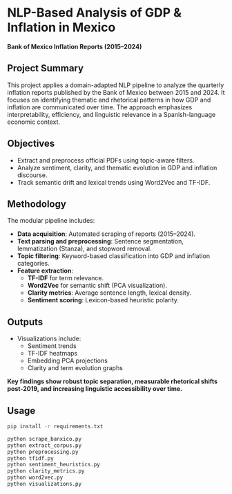# NLP-Based Analysis of GDP & Inflation in Mexico
**Bank of Mexico Inflation Reports (2015–2024)**

## Project Summary

This project applies a domain-adapted NLP pipeline to analyze the quarterly inflation reports published by the Bank of Mexico between 2015 and 2024. It focuses on identifying thematic and rhetorical patterns in how GDP and inflation are communicated over time. The approach emphasizes interpretability, efficiency, and linguistic relevance in a Spanish-language economic context.

## Objectives

- Extract and preprocess official PDFs using topic-aware filters.
- Analyze sentiment, clarity, and thematic evolution in GDP and inflation discourse.
- Track semantic drift and lexical trends using Word2Vec and TF-IDF.

## Methodology

The modular pipeline includes:
- **Data acquisition**: Automated scraping of reports (2015–2024).
- **Text parsing and preprocessing**: Sentence segmentation, lemmatization (Stanza), and stopword removal.
- **Topic filtering**: Keyword-based classification into GDP and inflation categories.
- **Feature extraction**:
  - **TF-IDF** for term relevance.
  - **Word2Vec** for semantic shift (PCA visualization).
  - **Clarity metrics**: Average sentence length, lexical density.
  - **Sentiment scoring**: Lexicon-based heuristic polarity.

## Outputs

- Visualizations include:
  - Sentiment trends
  - TF-IDF heatmaps
  - Embedding PCA projections
  - Clarity and term evolution graphs
  
**Key findings show robust topic separation, measurable rhetorical shifts post-2019, and increasing linguistic accessibility over time.**

## Usage

```bash
pip install -r requirements.txt

python scrape_banxico.py
python extract_corpus.py
python preprocessing.py
python tfidf.py
python sentiment_heuristics.py
python clarity_metrics.py
python word2vec.py
python visualizations.py
```
